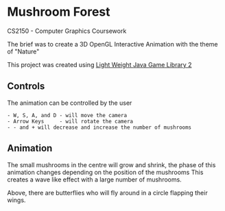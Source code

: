 # Mushroom Forest
CS2150 - Computer Graphics Coursework

The brief was to create a 3D OpenGL Interactive Animation with the theme of "Nature"

This project was created using [Light Weight Java Game Library 2](http://legacy.lwjgl.org/)

## Controls

The animation can be controlled by the user

	- W, S, A, and D - will move the camera
	- Arrow Keys	 - will rotate the camera
	- - and + will decrease and increase the number of mushrooms

## Animation

The small mushrooms in the centre will grow and shrink, the phase of this animation changes depending on the position of the mushrooms
This creates a wave like effect with a large number of mushrooms.

Above, there are butterflies who will fly around in a circle flapping their wings.
